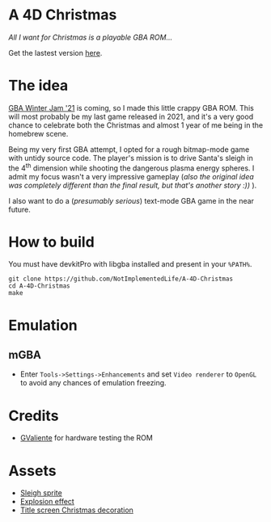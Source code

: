 # A 4D Christmas

_All I want for Christmas is a playable GBA ROM..._

Get the lastest version [here](https://github.com/NotImplementedLife/A-4D-Christmas/releases/download/v0.1/A-4D-Christmas-0-1.gba).

# The idea

[GBA Winter Jam '21](https://itch.io/jam/gba-winter-jam-2021) is coming, so I made this little crappy GBA ROM. This will most probably be my last game released in 2021, and it's a very good chance to celebrate both the Christmas and almost 1 year of me being in the homebrew scene.

Being my very first GBA attempt, I opted for a rough bitmap-mode game with untidy source code. The player's mission is to drive Santa's sleigh in the 4<sup>th</sup> dimension while shooting the dangerous plasma energy spheres. I admit my focus wasn't a very impressive gameplay (_also the original idea was completely different than the final result, but that's another story :))_ ).

I also want to do a (_presumably serious_) text-mode GBA game in the near future.

# How to build

You must have devkitPro with libgba installed and present in your `%PATH%`.

```
git clone https://github.com/NotImplementedLife/A-4D-Christmas
cd A-4D-Christmas
make
```

# Emulation

 ## mGBA
 
 - Enter `Tools->Settings->Enhancements` and set `Video renderer` to `OpenGL` to avoid any chances of emulation freezing.

# Credits

 - [GValiente](https://github.com/GValiente) for hardware testing the ROM

# Assets 
 - [Sleigh sprite](https://www.dreamstime.com/stock-photo-composite-image-rear-view-santa-claus-riding-sled-against-snow-falling-fir-tree-forest-image80338564)
 - [Explosion effect](https://www.shutterstock.com/ro/image-vector/pixel-art-explosions-game-icons-set-1120961030)
 - [Title screen Christmas decoration](https://previews.123rf.com/images/jut/jut0911/jut091100015/5905054-vector-illustrations-christmas-ornaments-icons.jpg)
 